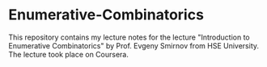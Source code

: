# Enumerative-Combinatorics

This repository contains my lecture notes for the lecture "Introduction to Enumerative Combinatorics" by Prof. Evgeny Smirnov from HSE University. The lecture took place on Coursera.

